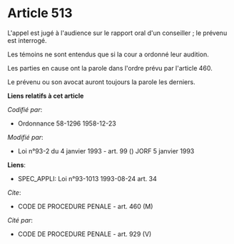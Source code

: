 # Article 513

L'appel est jugé à l'audience sur le rapport oral d'un conseiller ; le prévenu est interrogé.

Les témoins ne sont entendus que si la cour a ordonné leur audition.

Les parties en cause ont la parole dans l'ordre prévu par l'article 460.

Le prévenu ou son avocat auront toujours la parole les derniers.

**Liens relatifs à cet article**

_Codifié par_:

  - Ordonnance 58-1296 1958-12-23

_Modifié par_:

  - Loi n°93-2 du 4 janvier 1993 - art. 99 () JORF 5 janvier 1993

**Liens**:

  - SPEC_APPLI: Loi n°93-1013 1993-08-24 art. 34

_Cite_:

  - CODE DE PROCEDURE PENALE - art. 460 (M)

_Cité par_:

  - CODE DE PROCEDURE PENALE - art. 929 (V)
